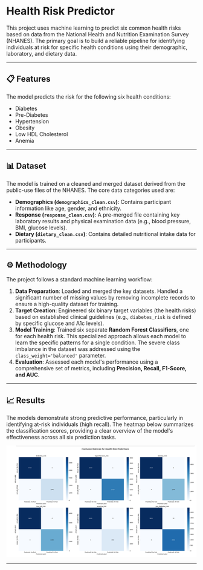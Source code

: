 # Health Risk Predictor

This project uses machine learning to predict six common health risks based on data from the National Health and Nutrition Examination Survey (NHANES). The primary goal is to build a reliable pipeline for identifying individuals at risk for specific health conditions using their demographic, laboratory, and dietary data.

---

## 📋 Features

The model predicts the risk for the following six health conditions:
* Diabetes
* Pre-Diabetes
* Hypertension
* Obesity
* Low HDL Cholesterol
* Anemia

---

## 📊 Dataset

The model is trained on a cleaned and merged dataset derived from the public-use files of the NHANES. The core data categories used are:
* **Demographics (`demographics_clean.csv`)**: Contains participant information like age, gender, and ethnicity.
* **Response (`response_clean.csv`)**: A pre-merged file containing key laboratory results and physical examination data (e.g., blood pressure, BMI, glucose levels).
* **Dietary (`dietary_clean.csv`)**: Contains detailed nutritional intake data for participants.

---

## ⚙️ Methodology

The project follows a standard machine learning workflow:

1.  **Data Preparation**: Loaded and merged the key datasets. Handled a significant number of missing values by removing incomplete records to ensure a high-quality dataset for training.
2.  **Target Creation**: Engineered six binary target variables (the health risks) based on established clinical guidelines (e.g., `diabetes_risk` is defined by specific glucose and A1c levels).
3.  **Model Training**: Trained six separate **Random Forest Classifiers**, one for each health risk. This specialized approach allows each model to learn the specific patterns for a single condition. The severe class imbalance in the dataset was addressed using the `class_weight='balanced'` parameter.
4.  **Evaluation**: Assessed each model's performance using a comprehensive set of metrics, including **Precision, Recall, F1-Score, and AUC**.

---

## 📈 Results

The models demonstrate strong predictive performance, particularly in identifying at-risk individuals (high recall). The heatmap below summarizes the classification scores, providing a clear overview of the model's effectiveness across all six prediction tasks.

![Classification Score Heatmap](output.png)


---
